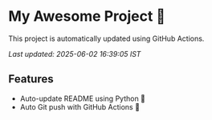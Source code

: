 # My Awesome Project 🚀

This project is automatically updated using GitHub Actions.

_Last updated: 2025-06-02 16:39:05 IST_

## Features
- Auto-update README using Python 🐍
- Auto Git push with GitHub Actions 🤖
